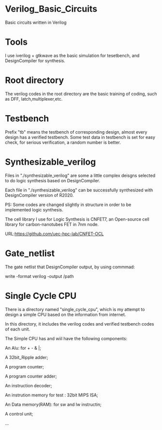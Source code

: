 # Verilog_Basic_Circuits
Basic circuits written in Verilog

# Tools
I use iverilog + gtkwave as the basic simulation for tesetbench, and DesignCompiler for synthesis.

# Root directory
The verilog codes in the root directory are the basic training of coding, such as DFF, latch,multiplexer,etc.

# Testbench 
Prefix "tb" means the testbench of corresponding design, almost every design has a verified testbench. Some test data in testbench is set for easy check, for serious verification, a random number is better.

# Synthesizable_verilog
Files in "./synthesizable_verilog" are some a little complex deisgns selected to do logic synthesis based on DesignCompiler.

Each file in "./synthesizable_verilog" can be successfully synthesized with DesignCompiler version of R2020.

PS: Some codes are changed slightly in structure in order to be implemented logic synthesis.

The cell library I use for Logic Synthesis is CNFET7, an Open-source cell library for carbon-nanotubes FET in 7nm node.

URL:https://github.com/uec-hpc-lab/CNFET-OCL

# Gate_netlist
The gate netlist that DesignCompiler output,
by using commmad:

write -format verilog -output /path

# Single Cycle CPU
There is a directory named "single_cycle_cpu", which is my attempt to design a simple CPU based on the information from internet. 

In this directory, it includes the verilog codes and verified testbench codes of each unit.

The Simple CPU has and wiil have the following components:

An Alu: for  + - & |;

A 32bit_Ripple adder;

A program counter;

A program counter adder;

An instruction decoder;

An instrution memory for test : 32bit MIPS ISA;

An Data memory(RAM): for sw and lw instructin;

A control unit;

...





